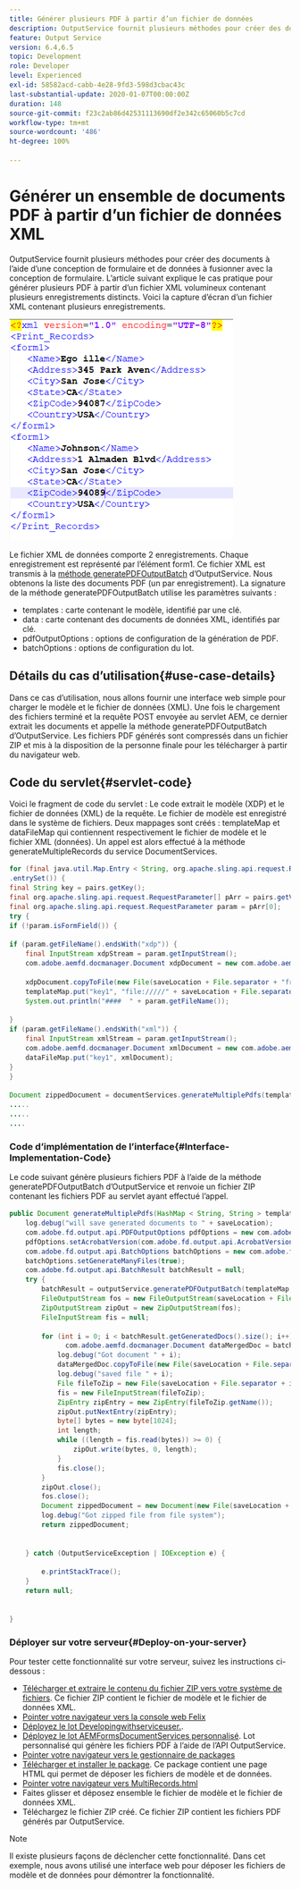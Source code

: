 ```yaml
---
title: Générer plusieurs PDF à partir d’un fichier de données
description: OutputService fournit plusieurs méthodes pour créer des documents à l’aide d’une conception de formulaire et de données à fusionner avec la conception de formulaire. Découvrez comment générer plusieurs PDF à partir d’un fichier XML volumineux contenant plusieurs enregistrements.
feature: Output Service
version: 6.4,6.5
topic: Development
role: Developer
level: Experienced
exl-id: 58582acd-cabb-4e28-9fd3-598d3cbac43c
last-substantial-update: 2020-01-07T00:00:00Z
duration: 148
source-git-commit: f23c2ab86d42531113690df2e342c65060b5c7cd
workflow-type: tm+mt
source-wordcount: '486'
ht-degree: 100%

---
```


# Générer un ensemble de documents PDF à partir d’un fichier de données XML

OutputService fournit plusieurs méthodes pour créer des documents à l’aide d’une conception de formulaire et de données à fusionner avec la conception de formulaire. L’article suivant explique le cas pratique pour générer plusieurs PDF à partir d’un fichier XML volumineux contenant plusieurs enregistrements distincts.
Voici la capture d’écran d’un fichier XML contenant plusieurs enregistrements.

![multi-record-xml](assets/multi-record-xml.PNG)

Le fichier XML de données comporte 2 enregistrements. Chaque enregistrement est représenté par l’élément form1. Ce fichier XML est transmis à la [méthode generatePDFOutputBatch](https://helpx.adobe.com/fr/aem-forms/6/javadocs/com/adobe/fd/output/api/OutputService.html) d’OutputService. Nous obtenons la liste des documents PDF (un par enregistrement).
La signature de la méthode generatePDFOutputBatch utilise les paramètres suivants :

* templates : carte contenant le modèle, identifié par une clé.
* data : carte contenant des documents de données XML, identifiés par clé.
* pdfOutputOptions : options de configuration de la génération de PDF.
* batchOptions : options de configuration du lot.



## Détails du cas d’utilisation{#use-case-details}

Dans ce cas d’utilisation, nous allons fournir une interface web simple pour charger le modèle et le fichier de données (XML). Une fois le chargement des fichiers terminé et la requête POST envoyée au servlet AEM, ce dernier extrait les documents et appelle la méthode generatePDFOutputBatch d’OutputService. Les fichiers PDF générés sont compressés dans un fichier ZIP et mis à la disposition de la personne finale pour les télécharger à partir du navigateur web.

## Code du servlet{#servlet-code}

Voici le fragment de code du servlet : Le code extrait le modèle (XDP) et le fichier de données (XML) de la requête. Le fichier de modèle est enregistré dans le système de fichiers. Deux mappages sont créés : templateMap et dataFileMap qui contiennent respectivement le fichier de modèle et le fichier XML (données). Un appel est alors effectué à la méthode generateMultipleRecords du service DocumentServices.

```java
for (final java.util.Map.Entry < String, org.apache.sling.api.request.RequestParameter[] > pairs: params
.entrySet()) {
final String key = pairs.getKey();
final org.apache.sling.api.request.RequestParameter[] pArr = pairs.getValue();
final org.apache.sling.api.request.RequestParameter param = pArr[0];
try {
if (!param.isFormField()) {

if (param.getFileName().endsWith("xdp")) {
    final InputStream xdpStream = param.getInputStream();
    com.adobe.aemfd.docmanager.Document xdpDocument = new com.adobe.aemfd.docmanager.Document(xdpStream);

    xdpDocument.copyToFile(new File(saveLocation + File.separator + "fromui.xdp"));
    templateMap.put("key1", "file://///" + saveLocation + File.separator + "fromui.xdp");
    System.out.println("####  " + param.getFileName());

}
if (param.getFileName().endsWith("xml")) {
    final InputStream xmlStream = param.getInputStream();
    com.adobe.aemfd.docmanager.Document xmlDocument = new com.adobe.aemfd.docmanager.Document(xmlStream);
    dataFileMap.put("key1", xmlDocument);
}
}

Document zippedDocument = documentServices.generateMultiplePdfs(templateMap, dataFileMap,saveLocation);
.....
.....
....
```

### Code d’implémentation de l’interface{#Interface-Implementation-Code}

Le code suivant génère plusieurs fichiers PDF à l’aide de la méthode generatePDFOutputBatch d’OutputService et renvoie un fichier ZIP contenant les fichiers PDF au servlet ayant effectué l’appel.

```java
public Document generateMultiplePdfs(HashMap < String, String > templateMap, HashMap < String, Document > dataFileMap, String saveLocation) {
    log.debug("will save generated documents to " + saveLocation);
    com.adobe.fd.output.api.PDFOutputOptions pdfOptions = new com.adobe.fd.output.api.PDFOutputOptions();
    pdfOptions.setAcrobatVersion(com.adobe.fd.output.api.AcrobatVersion.Acrobat_11);
    com.adobe.fd.output.api.BatchOptions batchOptions = new com.adobe.fd.output.api.BatchOptions();
    batchOptions.setGenerateManyFiles(true);
    com.adobe.fd.output.api.BatchResult batchResult = null;
    try {
        batchResult = outputService.generatePDFOutputBatch(templateMap, dataFileMap, pdfOptions, batchOptions);
        FileOutputStream fos = new FileOutputStream(saveLocation + File.separator + "zippedfile.zip");
        ZipOutputStream zipOut = new ZipOutputStream(fos);
        FileInputStream fis = null;

        for (int i = 0; i < batchResult.getGeneratedDocs().size(); i++) {
              com.adobe.aemfd.docmanager.Document dataMergedDoc = batchResult.getGeneratedDocs().get(i);
            log.debug("Got document " + i);
            dataMergedDoc.copyToFile(new File(saveLocation + File.separator + i + ".pdf"));
            log.debug("saved file " + i);
            File fileToZip = new File(saveLocation + File.separator + i + ".pdf");
            fis = new FileInputStream(fileToZip);
            ZipEntry zipEntry = new ZipEntry(fileToZip.getName());
            zipOut.putNextEntry(zipEntry);
            byte[] bytes = new byte[1024];
            int length;
            while ((length = fis.read(bytes)) >= 0) {
                zipOut.write(bytes, 0, length);
            }
            fis.close();
        }
        zipOut.close();
        fos.close();
        Document zippedDocument = new Document(new File(saveLocation + File.separator + "zippedfile.zip"));
        log.debug("Got zipped file from file system");
        return zippedDocument;


    } catch (OutputServiceException | IOException e) {

        e.printStackTrace();
    }
    return null;


}
```

### Déployer sur votre serveur{#Deploy-on-your-server}

Pour tester cette fonctionnalité sur votre serveur, suivez les instructions ci-dessous :

* [Télécharger et extraire le contenu du fichier ZIP vers votre système de fichiers](assets/mult-records-template-and-xml-file.zip). Ce fichier ZIP contient le fichier de modèle et le fichier de données XML.
* [Pointer votre navigateur vers la console web Felix](http://localhost:4502/system/console/bundles)
* [Déployez le lot Developingwithserviceuser.](/help/forms/assets/common-osgi-bundles/DevelopingWithServiceUser.jar).
* [Déployez le lot AEMFormsDocumentServices personnalisé](/help/forms/assets/common-osgi-bundles/AEMFormsDocumentServices.core-1.0-SNAPSHOT.jar). Lot personnalisé qui génère les fichiers PDF à l’aide de l’API OutputService.
* [Pointer votre navigateur vers le gestionnaire de packages](http://localhost:4502/crx/packmgr/index.jsp)
* [Télécharger et installer le package](assets/generate-multiple-pdf-from-xml.zip). Ce package contient une page HTML qui permet de déposer les fichiers de modèle et de données.
* [Pointer votre navigateur vers MultiRecords.html](http://localhost:4502/content/DocumentServices/Multirecord.html?)
* Faites glisser et déposez ensemble le fichier de modèle et le fichier de données XML.
* Téléchargez le fichier ZIP créé. Ce fichier ZIP contient les fichiers PDF générés par OutputService.

>[!NOTE]
>Il existe plusieurs façons de déclencher cette fonctionnalité. Dans cet exemple, nous avons utilisé une interface web pour déposer les fichiers de modèle et de données pour démontrer la fonctionnalité.
